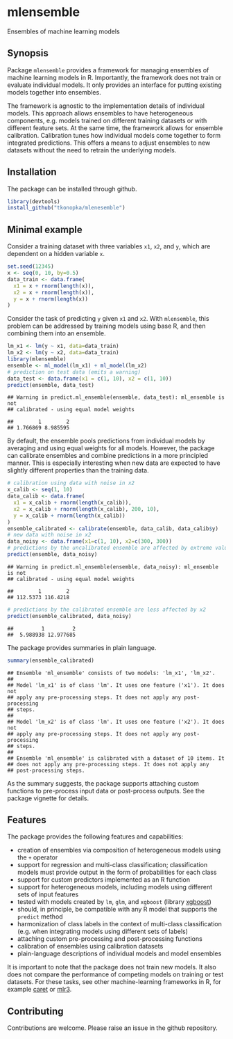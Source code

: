 <!-- README.md is generated from README.Rmd. Do not edit manually -->

# mlensemble

Ensembles of machine learning models

## Synopsis

Package `mlensemble` provides a framework for managing ensembles of
machine learning models in R. Importantly, the framework does not train
or evaluate individual models. It only provides an interface for putting
existing models together into ensembles.

The framework is agnostic to the implementation details of individual
models. This approach allows ensembles to have heterogeneous components,
e.g. models trained on different training datasets or with different
feature sets. At the same time, the framework allows for ensemble
calibration. Calibration tunes how individual models come together to
form integrated predictions. This offers a means to adjust ensembles to
new datasets without the need to retrain the underlying models.

## Installation

The package can be installed through github.

``` r
library(devtools)
install_github("tkonopka/mlenesemble")
```

## Minimal example

Consider a training dataset with three variables `x1`, `x2`, and `y`,
which are dependent on a hidden variable `x`.

``` r
set.seed(12345)
x <- seq(0, 10, by=0.5)
data_train <- data.frame(
  x1 = x + rnorm(length(x)),
  x2 = x + rnorm(length(x)),
  y = x + rnorm(length(x))
)
```

Consider the task of predicting `y` given `x1` and `x2`. With
`mlensemble`, this problem can be addressed by training models using
base R, and then combining them into an ensemble.

``` r
lm_x1 <- lm(y ~ x1, data=data_train)
lm_x2 <- lm(y ~ x2, data=data_train)
library(mlensemble)
ensemble <- ml_model(lm_x1) + ml_model(lm_x2)
# prediction on test data (emits a warning)
data_test <- data.frame(x1 = c(1, 10), x2 = c(1, 10))
predict(ensemble, data_test)
```

    ## Warning in predict.ml_ensemble(ensemble, data_test): ml_ensemble is not
    ## calibrated - using equal model weights

    ##        1        2 
    ## 1.766869 8.985595

By default, the ensemble pools predictions from individual models by
averaging and using equal weights for all models. However, the package
can calibrate ensembles and combine predictions in a more principled
manner. This is especially interesting when new data are expected to
have slightly different properties than the training data.

``` r
# calibration using data with noise in x2
x_calib <- seq(1, 10)
data_calib <- data.frame(
  x1 = x_calib + rnorm(length(x_calib)),
  x2 = x_calib + rnorm(length(x_calib), 200, 10),
  y = x_calib + rnorm(length(x_calib))
)
ensemble_calibrated <- calibrate(ensemble, data_calib, data_calib$y)
# new data with noise in x2
data_noisy <- data.frame(x1=c(1, 10), x2=c(300, 300))
# predictions by the uncalibrated ensemble are affected by extreme values of x2
predict(ensemble, data_noisy)
```

    ## Warning in predict.ml_ensemble(ensemble, data_noisy): ml_ensemble is not
    ## calibrated - using equal model weights

    ##        1        2 
    ## 112.5373 116.4218

``` r
# predictions by the calibrated ensemble are less affected by x2
predict(ensemble_calibrated, data_noisy)
```

    ##         1         2 
    ##  5.988938 12.977685

The package provides summaries in plain language.

``` r
summary(ensemble_calibrated)
```

    ## Ensemble 'ml_ensemble' consists of two models: 'lm_x1', 'lm_x2'.
    ## 
    ## Model 'lm_x1' is of class 'lm'. It uses one feature ('x1'). It does not
    ## apply any pre-processing steps. It does not apply any post-processing
    ## steps.
    ## 
    ## Model 'lm_x2' is of class 'lm'. It uses one feature ('x2'). It does not
    ## apply any pre-processing steps. It does not apply any post-processing
    ## steps.
    ## 
    ## Ensemble 'ml_ensemble' is calibrated with a dataset of 10 items. It
    ## does not apply any pre-processing steps. It does not apply any
    ## post-processing steps.

As the summary suggests, the package supports attaching custom functions
to pre-process input data or post-process outputs. See the package
vignette for details.

## Features

The package provides the following features and capabilities:

  - creation of ensembles via composition of heterogeneous models using
    the `+` operator
  - support for regression and multi-class classification;
    classification models must provide output in the form of
    probabilities for each class
  - support for custom predictors implemented as an R function
  - support for heterogeneous models, including models using different
    sets of input features
  - tested with models created by `lm`, `glm`, and `xgboost` (library
    [xgboost](https://cran.r-project.org/web/packages/xgboost/index.html))
  - should, in principle, be compatible with any R model that supports
    the `predict` method
  - harmonization of class labels in the context of multi-class
    classification (e.g. when integrating models using different sets of
    labels)
  - attaching custom pre-processing and post-processing functions
  - calibration of ensembles using calibration datasets
  - plain-language descriptions of individual models and model ensembles

It is important to note that the package does not train new models. It
also does not compare the performance of competing models on training or
test datasets. For these tasks, see other machine-learning frameworks in
R, for example [caret](https://cran.r-project.org/web/packages/caret/)
or [mlr3](https://cran.r-project.org/web/packages/mlr3/index.html).

## Contributing

Contributions are welcome. Please raise an issue in the github
repository.
